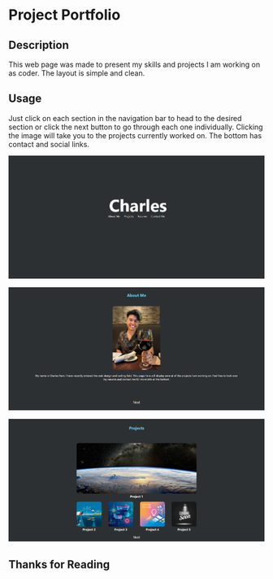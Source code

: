 # Project Portfolio

## Description

This web page was made to present my skills and projects I am working on as coder. The layout is simple and clean. 

## Usage

Just click on each section in the navigation bar to head to the desired section or click the next button to go through each one individually. Clicking the image will take you to the projects currently worked on. The bottom has contact and social links.

![title-page](./assets/images/module-2-title-screenshot.png)

![about-me-page](./assets/images/module-2-about-me-screenshot.png)

![projects-page](./assets/images/module-2-projects-screenshot.png)

## Thanks for Reading